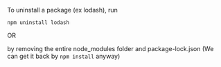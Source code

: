 To uninstall a package (ex lodash),
run
```
npm uninstall lodash
```

OR

by removing the entire node_modules folder and package-lock.json (We can get it back by `npm install` anyway)
